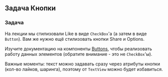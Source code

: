 ## Задача Кнопки
### Задача
На лекции мы стилизовали Like в виде `CheckBox`'а (а затем в виде `Button`). Вам же нужно ещё стилизовать кнопки Share и Options.

Изучите документацию на компоненты [Buttons](https://material.io/develop/android/components/buttons), чтобы реализовать работу данных элементов (обратите внимание - это не `CheckBox`'ы).

Важные моменты: текст можно задавать сразу через атрибуты кнопки (кол-во лайков, шаринга), поэтому от `TextView` можно будет избавиться.